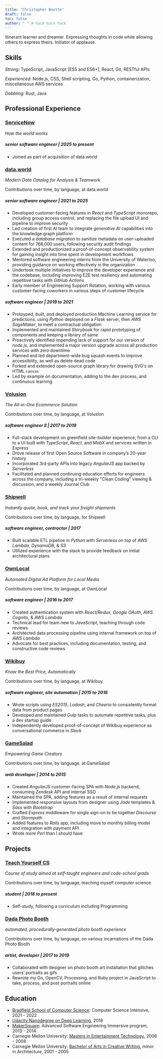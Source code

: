 ```yaml
---
title: "Christopher Boette"
draft: false
toc: false
author: " " # hack hack hack
---
```


<script src="https://cdnjs.cloudflare.com/ajax/libs/Chart.js/2.7.3/Chart.bundle.min.js"></script>

Itinerant learner and dreamer. Expressing thoughts in code while allowing others to express theirs. Initiator of applause.

## Skills

_Strong_: TypeScript, JavaScript [ES5 and ES6+], React, Git, RESTful APIs

_Experienced_: Node.js, CSS, Shell scripting, Go, Python, containerization, miscellaneous AWS services

_Dabbling_: Rust, Java

## Professional Experience

### [ServiceNow](https://www.servicenow.com)
_How the world works_

##### senior software engineer | 2025 to present

- Joined as part of acquisition of data.world

### [data.world](https://data.world)
_Modern Data Catalog for Analysis & Teamwork_

<canvas id="ddw" height="25" aria-label="data.world chart" role="img">
  <p>Contributions over time, by language, at data.world</p>
</canvas>

##### senior software engineer | 2021 to 2025

- Developed customer-facing features in _React_ and _TypeScript_ monorepo, including group access control, and replacing the file upload UI and pipeline to improve security
- Led creation of first AI team to integrate _generative AI_ capabilities into the knowledge graph platform
- Executed a _database migration_ to sanitize metadata on user-uploaded content for 768,000 users, following security audit findings
- Extended and productionized a proof-of-concept observability system for gaining insight into time spent in development workflows
- Mentored software engineering interns from the University of Waterloo, providing guidance on working effectively in the organization
- Undertook multiple initiatives to improve the developer experience and the codebase, including improving E2E test resiliency and automating repetitive tasks with _GitHub Actions_
- Early member of Engineering Support Rotation, working with various customer-facing coworkers in various steps of customer lifecycle

##### software engineer | 2019 to 2021

- Protoyped, built, and deployed production Machine Learning service for predictions, using _Python_ deployed on a _Flask_ server, then _AWS SageMaker_, to meet a contractual obligation
- Implemented and maintained _Storybook_ for rapid prototyping of components and keeping a library of same
- Proactively identified impending lack of support for our version of _node.js_, and implemented a major version upgrade across all production services with zero downtime
- Planned and led department-wide bug squash events to improve accessibility, as well as delete dead code
- Forked and extended open-source graph library for drawing SVG's on HTML `canvas`
- Led by example on documentation, adding to the dev process, and continuous learning

### [Volusion](https://volusion.com)
_The All-in-One Ecommerce Solution_

<canvas id="vol" height="25" aria-label="Volusion chart" role="img">
  <p>Contributions over time, by language, at Volusion</p>
</canvas>


##### software engineer II | 2017 to 2019

- Full-stack development on greenfield site-builder experience, from a CLI to a UI built with _TypeScript_, _React_, and _MobX_ and services written in _Express_
- Drove release of first Open Source Software in company’s 20-year history
- Incorporated 3rd-party APIs into legacy _AngularJS_ app backed by _Serverless_
- Facilitated and planned continuing education efforts for engineers across the company, including a tri-weekly "Clean Coding" viewing & discussion, and a weekly Journal Club

### [Shipwell](https://shipwell.com)
_Instantly quote, book, and track your freight shipments_

<canvas id="sw" height="25" aria-label="Shipwell chart" role="img">
  <p>Contributions over time, by language, for Shipwell</p>
</canvas>


##### software engineer, contractor | 2017

- Built scalable ETL pipeline in _Python_ with _Serverless_ on top of _AWS Lambda_, _DynamoDB_, & _S3_
- Utilized experience with the stack to provide feedback on initial architectural plans

### [OwnLocal](https://ownlocal.com)
_Automated Digital Ad Platform for Local Media_

<canvas id="ol" height="25" aria-label="OwnLocal chart" role="img">
  <p>Contributions over time, by language, at OwnLocal</p>
</canvas>


##### software engineer | 2016 to 2017

- Created authentication system with _React_/_Redux_, _Google OAuth_, _AWS Cognito_, & _AWS Lambda_
- Technical lead for team new to _JavaScript_, teaching through code reviews
- Architected data processing pipeline using internal framework on top of _AWS Lambda_
- Advocate for best practices, including documentation, testing, and constructive code reviews

### [Wikibuy](https://wikibuy.com)
_Know the Best Price, Automatically_

<canvas id="wb" height="25" aria-label="Wikibuy chart" role="img">
  <p>Contributions over time, by language, at Wikibuy</p>
</canvas>


##### software engineer, site automation | 2015 to 2016

- Wrote scripts using _ES2015_, _Lodash_, and _Cheerio_ to consistently format data from product pages
- Developed and maintained _Gulp_ tasks to automate repetitive tasks, plus a dev startup guide
- Independently developed proof-of-concept of Wikibuy experience as conversational commerce in _Slack_

### [GameSalad](https://gamesalad.com)
_Empowering Game Creators_

<canvas id="gs" height="25" aria-label="GameSalad chart" role="img">
  <p>Contributions over time, by language, at GameSalad</p>
</canvas>


##### web developer | 2014 to 2015

- Created _AngularJS_ customer-facing SPA with _Node.js_ backend, consuming _Zendesk_ API and internal SSO
- Maintained the SPA, adding features as a result of internal requests
- Implemented responsive layouts from designer using _Jade_ templates & _Sass_ with _Bootstrap_
- Crafted _Express_ middleware for single sign-on to tie together _Discourse_ and _Stormpath_
- Added features to _Rails_ app, including move to monthly billing model and integration with payment API
- Wrote more _Perl_ than I should have

## Projects

### [Teach Yourself CS](/projects/teach-yourself-cs)
_Course of study aimed at self-taught engineers and code-school grads_

<canvas id="tycs" height="25" aria-label="Teach Yourself Computer Science chart" role="img">
  <p>Contributions over time, by language, teaching myself computer science</p>
</canvas>


##### student | 2018 to present

- Self-study, following a curriculum including Programming

### [Dada Photo Booth](/projects/dada-photo-booth/)
_automated, procedurally-generated photo booth experience_

<canvas id="dpb" height="25" aria-label="Dada Photo Booth chart" role="img">
  <p>Contributions over time, by language, on various incarnations of the Dada Photo Booth</p>
</canvas>


##### artist, developer | 2017 to 2019

- Collaborated with designer on photo booth art installation that glitches users’ portraits as gifs
- Rewrote my Go, OpenCV, Processing, and Ruby project in JavaScript to take, process, and post portraits online

## Education

- [Bradfield School of Computer Science](https://bradfieldcs.com/csi): Computer Science Intensive, 2021 - 2022
- [Udacity Nanodegree on Deep Learning](https://www.udacity.com/course/deep-learning-nanodegree--nd101), 2018
- [MakerSquare](https://getcoding.hackreactor.com/makersquare): Advanced Software Engineering Immersive program, 2013 - 2014
- Carnegie Mellon University: [Masters in Entertainment Technology](https://www.etc.cmu.edu), 2006 - 2008
- Carnegie Mellon University: [Bachelor of Arts in Creative Writing](https://www.cmu.edu/dietrich/english/undergraduate/ba-cw/index.html), minor in Architecture, 2001 - 2005

<script src="resume-data.js"></script>
<script src="resume.js"></script>
